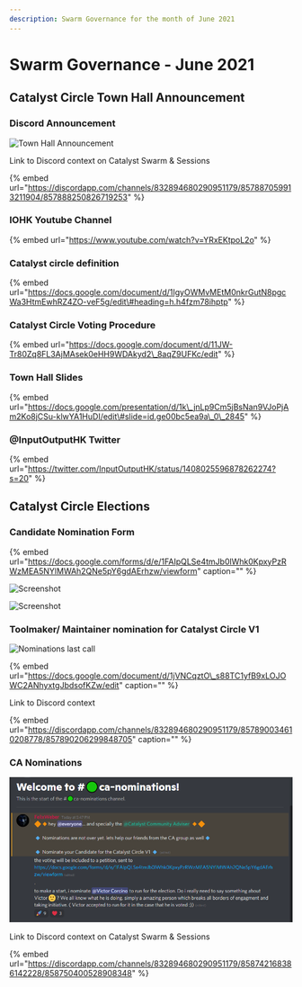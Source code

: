 ```yaml
---
description: Swarm Governance for the month of June 2021
---
```


# Swarm Governance - June 2021

## Catalyst Circle Town Hall Announcement

### Discord Announcement

![Town Hall Announcement](https://user-images.githubusercontent.com/25156451/123560426-e9f44500-d799-11eb-952d-26fe00070474.png)

Link to Discord context on Catalyst Swarm & Sessions

{% embed url="https://discordapp.com/channels/832894680290951179/857887059913211904/857888250826719253" %}



### IOHK Youtube Channel

{% embed url="https://www.youtube.com/watch?v=YRxEKtpoL2o" %}

### Catalyst circle definition

{% embed url="https://docs.google.com/document/d/1IgyOWMvMEtM0nkrGutN8pgcWa3HtmEwhRZ4ZO-veF5g/edit\#heading=h.h4fzm78ihptp" %}

### Catalyst Circle Voting Procedure

{% embed url="https://docs.google.com/document/d/11JW-Tr80Zq8FL3AjMAsek0eHH9WDAkyd2\_8aqZ9UFKc/edit" %}

### Town Hall Slides

{% embed url="https://docs.google.com/presentation/d/1k\_jnLp9Cm5jBsNan9VJoPjAm2Ko8jCSu-klwYA1HuDI/edit\#slide=id.ge00bc5ea9a\_0\_2845" %}

### @InputOutputHK Twitter

{% embed url="https://twitter.com/InputOutputHK/status/1408025596878262274?s=20" %}



## Catalyst Circle Elections

### Candidate Nomination Form

{% embed url="https://docs.google.com/forms/d/e/1FAIpQLSe4tmJb0lWhk0KpxyPzRWzMEA5NYlMWAh2QNe5pY6gdAErhzw/viewform" caption="" %}

![Screenshot](https://user-images.githubusercontent.com/25156451/123558713-a3015200-d78f-11eb-942f-431533021ab9.png)

![Screenshot](https://user-images.githubusercontent.com/25156451/123558716-a7c60600-d78f-11eb-9f25-995f5dbacd27.png)

### Toolmaker/ Maintainer nomination for Catalyst Circle V1

![Nominations last call](https://user-images.githubusercontent.com/25156451/123558325-8cf29200-d78d-11eb-83ba-8556b9b2990f.png)

{% embed url="https://docs.google.com/document/d/1jVNCqztO\_s88TC1yfB9xLOJOWC2ANhyxtgJbdsofKZw/edit" caption="" %}

Link to Discord context

{% embed url="https://discordapp.com/channels/832894680290951179/857890034610208778/857890206299848705" caption="" %}

### CA Nominations

![Welcome to \#ca-nominations](../.gitbook/assets/2021-06-27-12-.png)

Link to Discord context on Catalyst Swarm & Sessions

{% embed url="https://discordapp.com/channels/832894680290951179/858742168386142228/858750400528908348" %}



